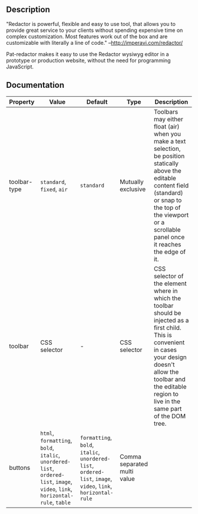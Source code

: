 ## Description

"Redactor is powerful, flexible and easy to use tool, that allows you to provide great service to your clients without spending expensive time on complex customization. Most features work out of the box and are customizable with literally a line of code." –http://imperavi.com/redactor/

Pat-redactor makes it easy to use the Redactor wysiwyg editor in a prototype or production website, without the need for programming JavaScript. 

## Documentation

Property | Value | Default | Type | Description
---------|-------|---------|------|------------
toolbar-type | `standard`, `fixed`, `air` | `standard` | Mutually exclusive | Toolbars may either float (air) when you make a text selection, be position statically above the editable content field (standard) or snap to the top of the viewport or a scrollable panel once it reaches the edge of it. 
toolbar | CSS selector | - | CSS selector | CSS selector of the element where in which the toolbar should be injected as a first child. This is convenient in cases your design doesn't allow the toolbar and the editable region to live in the same part of the DOM tree. 
buttons | `html`, `formatting`, `bold`, `italic`, `unordered-list`, `ordered-list`, `image`, `video`, `link`, `horizontal-rule`, `table` | `formatting`, `bold`, `italic`, `unordered-list`, `ordered-list`, `image`, `video`, `link`, `horizontal-rule` | Comma separated multi value
